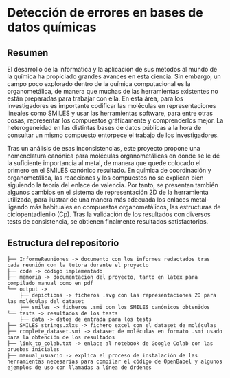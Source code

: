 # Detección de errores en bases de datos químicas

## Resumen

El desarrollo de la informática y la aplicación de sus métodos al mundo de la química ha propiciado grandes avances en esta ciencia. Sin embargo, un campo poco explorado dentro de la química computacional es la organometálica, de manera que muchas de las herramientas existentes no están preparadas para trabajar con ella. En esta área, para los investigadores es importante codificar las moléculas en representaciones lineales como SMILES y usar las herramientas software, para entre otras cosas, representar los compuestos gráficamente y comprenderlos mejor. La heterogeneidad en las distintas bases de datos públicas a la hora de consultar un mismo compuesto entorpece el trabajo de los investigadores.

Tras un análisis de esas inconsistencias, este proyecto propone una nomenclatura canónica para moléculas organometálicas en donde se le dé la suficiente importancia al metal, de manera que quede colocado el primero en el SMILES canónico resultado. En química de coordinación y organometálica, las reacciones y los compuestos no se explican bien siguiendo la teoría del enlace de valencia. Por tanto, se presentan también algunos cambios en el sistema de representación 2D de la herramienta utilizada, para ilustrar de una manera más adecuada los enlaces metal-ligando más habituales en compuestos organometálicos, las estructuras de ciclopentadienilo (Cp). Tras la validación de los resultados con diversos tests de consistencia, se obtienen finalmente resultados satisfactorios.


## Estructura del repositorio
```
├── InformeReuniones -> documento con los informes redactados tras cada reunión con la tutora durante el proyecto
├── code -> código implementado 
├── memoria -> documentación del proyecto, tanto en latex para compilado manual como en pdf 
└── output -> 
    ├── depictions -> ficheros .svg con las representaciones 2D para las moléculas del dataset
    ├── smiles -> ficheros .smi con los SMILES canónicos obtenidos
└── tests -> resultados de los tests
    ├── data -> datos de entrada para los tests
├── SMILES_strings.xlxs -> fichero excel con el dataset de moléculas
├── complete_dataset.smi -> dataset de moléculas en formato .smi usado para la obtención de los resultados
├── link_to_colab.txt -> enlace al notebook de Google Colab con las pruebas iniciales
├── manual_usuario -> explica el proceso de instalación de las herramientas necesarias para compilar el código de OpenBabel y algunos ejemplos de uso con llamadas a línea de órdenes
```
